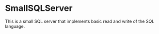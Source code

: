 # SmallSQLServer
This is a small SQL server that implements basic read and write of the SQL language.
